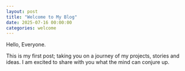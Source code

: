 ```yaml
---
layout: post
title: "Welcome to My Blog"
date: 2025-07-16 00:00:00
categories: welcome
---
```


Hello, Everyone.

This is my first post; taking you on a journey of my projects, stories and ideas. I am excited to share with you what the mind can conjure up.
